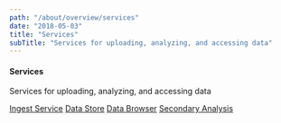 ```yaml
---
path: "/about/overview/services"
date: "2018-05-03"
title: "Services"
subTitle: "Services for uploading, analyzing, and accessing data"
---
```


#### Services

Services for uploading, analyzing, and accessing data

[Ingest Service](/about/overview/overview)
[Data Store](/about/overview/overview)
[Data Browser](/about/overview/overview)
[Secondary Analysis](/about/overview/overview)
